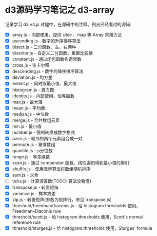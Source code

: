 # d3源码学习笔记之 d3-array

记录学习 d3.v4.js 过程中，在源码中的注释。列出已经看过的源码:

* [x] array.js - 内部使用，提供 slice 、map 等 Array 常用方法
* [x] ascending.js - 数字的升序排序算法
* [x] bisect.js - 二分函数，左、右两种
* [x] bisector.js - 自定义二分函数，重置比较器
* [x] constant.js - 通过闭包函数构造常数
* [x] cross.js - 笛卡尔积
* [x] descending.js - 数字的降序排序算法
* [x] deviation.js - 均方差
* [x] extent.js - 同时取最小值、最大值
* [x] histogram.js - 直方图
* [x] identity.js - 内部使用，恒等函数
* [x] max.js - 最大值
* [x] mean.js - 平均数
* [x] median.js - 中位数
* [x] merge.js - 合并数组元素
* [x] min.js - 最小值
* [x] number.js - 强制转换成数字格式
* [x] pairs.js - 毗邻的两个元素组合成一对
* [x] permute.js - 重排数组
* [x] quantile.js - p分位数
* [x] range.js - 等差级数
* [x] scan.js - 通过 comparator 函数，线性遍历得到最小值的索引
* [x] shuffle.js - 使用洗牌算法将数组随机排序
* [x] sum.js - 求合
* [ ] ticks.js - 计算滴答数(TODO: 算法没看懂)
* [x] transpose.js - 转置矩阵
* [x] variance.js - 样本方差
* [x] zip.js - 转置矩阵(参数为矩阵行，参见 transpose.js)
* [x] threshold/freedmanDiaconis.js - 给 histogram.thresholds 使用，Freedman–Diaconis rule
* [x] threshold/scott.js - 给 histogram.thresholds 使用，Scott's normal reference rule
* [x] threshold/sturges.js - 给 histogram.thresholds 使用，Sturges' formula